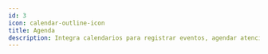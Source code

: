 ```yaml
---
id: 3
icon: calendar-outline-icon
title: Agenda
description: Integra calendarios para registrar eventos, agendar atenciones y programar la actividad de tu empresa.
---
```

